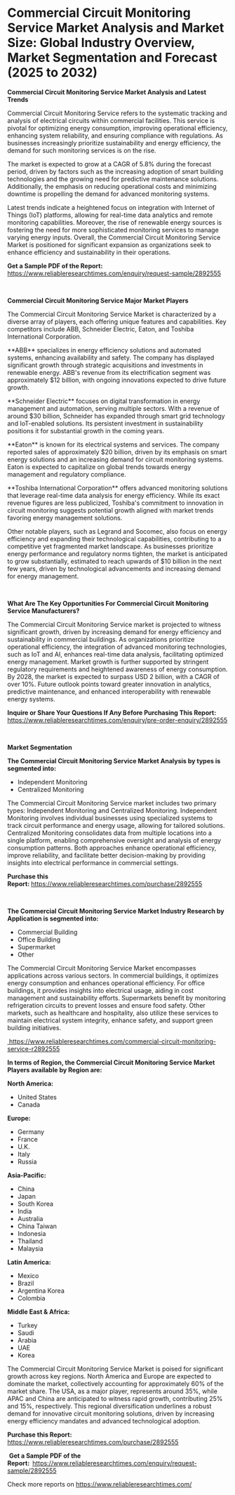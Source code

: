 <p><h1>Commercial Circuit Monitoring Service Market Analysis and Market Size: Global Industry Overview, Market Segmentation and Forecast (2025 to 2032)</h1></p><p><strong>Commercial Circuit Monitoring Service Market Analysis and Latest Trends</strong></p>
<p><p>Commercial Circuit Monitoring Service refers to the systematic tracking and analysis of electrical circuits within commercial facilities. This service is pivotal for optimizing energy consumption, improving operational efficiency, enhancing system reliability, and ensuring compliance with regulations. As businesses increasingly prioritize sustainability and energy efficiency, the demand for such monitoring services is on the rise.</p><p>The market is expected to grow at a CAGR of 5.8% during the forecast period, driven by factors such as the increasing adoption of smart building technologies and the growing need for predictive maintenance solutions. Additionally, the emphasis on reducing operational costs and minimizing downtime is propelling the demand for advanced monitoring systems. </p><p>Latest trends indicate a heightened focus on integration with Internet of Things (IoT) platforms, allowing for real-time data analytics and remote monitoring capabilities. Moreover, the rise of renewable energy sources is fostering the need for more sophisticated monitoring services to manage varying energy inputs. Overall, the Commercial Circuit Monitoring Service Market is positioned for significant expansion as organizations seek to enhance efficiency and sustainability in their operations.</p></p>
<p><strong>Get a Sample PDF of the Report:&nbsp;</strong> <a href="https://www.reliableresearchtimes.com/enquiry/request-sample/2892555?utm_campaign=2624&utm_medium=2&utm_source=Github&utm_content=ia&utm_term=15032025&utm_id=commercial-circuit-monitoring-service">https://www.reliableresearchtimes.com/enquiry/request-sample/2892555</a></p>
<p>&nbsp;</p>
<p><strong>Commercial Circuit Monitoring Service Major Market Players</strong></p>
<p><p>The Commercial Circuit Monitoring Service Market is characterized by a diverse array of players, each offering unique features and capabilities. Key competitors include ABB, Schneider Electric, Eaton, and Toshiba International Corporation.</p><p>**ABB** specializes in energy efficiency solutions and automated systems, enhancing availability and safety. The company has displayed significant growth through strategic acquisitions and investments in renewable energy. ABB's revenue from its electrification segment was approximately $12 billion, with ongoing innovations expected to drive future growth.</p><p>**Schneider Electric** focuses on digital transformation in energy management and automation, serving multiple sectors. With a revenue of around $30 billion, Schneider has expanded through smart grid technology and IoT-enabled solutions. Its persistent investment in sustainability positions it for substantial growth in the coming years.</p><p>**Eaton** is known for its electrical systems and services. The company reported sales of approximately $20 billion, driven by its emphasis on smart energy solutions and an increasing demand for circuit monitoring systems. Eaton is expected to capitalize on global trends towards energy management and regulatory compliance.</p><p>**Toshiba International Corporation** offers advanced monitoring solutions that leverage real-time data analysis for energy efficiency. While its exact revenue figures are less publicized, Toshiba's commitment to innovation in circuit monitoring suggests potential growth aligned with market trends favoring energy management solutions.</p><p>Other notable players, such as Legrand and Socomec, also focus on energy efficiency and expanding their technological capabilities, contributing to a competitive yet fragmented market landscape. As businesses prioritize energy performance and regulatory norms tighten, the market is anticipated to grow substantially, estimated to reach upwards of $10 billion in the next few years, driven by technological advancements and increasing demand for energy management.</p></p>
<p>&nbsp;</p>
<p><strong>What Are The Key Opportunities For Commercial Circuit Monitoring Service Manufacturers?</strong></p>
<p><p>The Commercial Circuit Monitoring Service market is projected to witness significant growth, driven by increasing demand for energy efficiency and sustainability in commercial buildings. As organizations prioritize operational efficiency, the integration of advanced monitoring technologies, such as IoT and AI, enhances real-time data analysis, facilitating optimized energy management. Market growth is further supported by stringent regulatory requirements and heightened awareness of energy consumption. By 2028, the market is expected to surpass USD 2 billion, with a CAGR of over 10%. Future outlook points toward greater innovation in analytics, predictive maintenance, and enhanced interoperability with renewable energy systems.</p></p>
<p><strong>Inquire or Share Your Questions If Any Before Purchasing This Report:</strong> <a href="https://www.reliableresearchtimes.com/enquiry/pre-order-enquiry/2892555?utm_campaign=2624&utm_medium=2&utm_source=Github&utm_content=ia&utm_term=15032025&utm_id=commercial-circuit-monitoring-service">https://www.reliableresearchtimes.com/enquiry/pre-order-enquiry/2892555</a></p>
<p>&nbsp;</p>
<p><strong>Market Segmentation</strong></p>
<p><strong>The Commercial Circuit Monitoring Service Market Analysis by types is segmented into:</strong></p>
<p><ul><li>Independent Monitoring</li><li>Centralized Monitoring</li></ul></p>
<p><p>The Commercial Circuit Monitoring Service market includes two primary types: Independent Monitoring and Centralized Monitoring. Independent Monitoring involves individual businesses using specialized systems to track circuit performance and energy usage, allowing for tailored solutions. Centralized Monitoring consolidates data from multiple locations into a single platform, enabling comprehensive oversight and analysis of energy consumption patterns. Both approaches enhance operational efficiency, improve reliability, and facilitate better decision-making by providing insights into electrical performance in commercial settings.</p></p>
<p><strong>Purchase this Report:&nbsp;</strong><a href="https://www.reliableresearchtimes.com/purchase/2892555?utm_campaign=2624&utm_medium=2&utm_source=Github&utm_content=ia&utm_term=15032025&utm_id=commercial-circuit-monitoring-service">https://www.reliableresearchtimes.com/purchase/2892555</a></p>
<p>&nbsp;</p>
<p><strong>The Commercial Circuit Monitoring Service Market Industry Research by Application is segmented into:</strong></p>
<p><ul><li>Commercial Building</li><li>Office Building</li><li>Supermarket</li><li>Other</li></ul></p>
<p><p>The Commercial Circuit Monitoring Service Market encompasses applications across various sectors. In commercial buildings, it optimizes energy consumption and enhances operational efficiency. For office buildings, it provides insights into electrical usage, aiding in cost management and sustainability efforts. Supermarkets benefit by monitoring refrigeration circuits to prevent losses and ensure food safety. Other markets, such as healthcare and hospitality, also utilize these services to maintain electrical system integrity, enhance safety, and support green building initiatives.</p></p>
<p><a href="https://www.reliableresearchtimes.com/commercial-circuit-monitoring-service-r2892555?utm_campaign=2624&utm_medium=2&utm_source=Github&utm_content=ia&utm_term=15032025&utm_id=commercial-circuit-monitoring-service">&nbsp;https://www.reliableresearchtimes.com/commercial-circuit-monitoring-service-r2892555</a></p>
<p><strong>In terms of Region, the Commercial Circuit Monitoring Service Market Players available by Region are:</strong></p>
<p>
    <p> <strong> North America: </strong>
        <ul>
            <li>United States</li>
            <li>Canada</li>
        </ul>
        </p> 
    <p> <strong> Europe: </strong>
        <ul>
            <li>Germany</li>
            <li>France</li>
            <li>U.K.</li>
            <li>Italy</li>
            <li>Russia</li>
        </ul>
        </p> 
    <p> <strong> Asia-Pacific: </strong>
        <ul>
            <li>China</li>
            <li>Japan</li>
            <li>South Korea</li>
            <li>India</li>
            <li>Australia</li>
            <li>China Taiwan</li>
            <li>Indonesia</li>
            <li>Thailand</li>
            <li>Malaysia</li>
        </ul>
        </p> 
    <p> <strong> Latin America: </strong>
        <ul>
            <li>Mexico</li>
            <li>Brazil</li>
            <li>Argentina Korea</li>
            <li>Colombia</li>
        </ul>
        </p> 
    <p> <strong> Middle East & Africa: </strong>
        <ul>
            <li>Turkey</li>
            <li>Saudi</li>
            <li>Arabia</li>
            <li>UAE</li>
            <li>Korea</li>
        </ul>
    </p>
    </p>
<p><p>The Commercial Circuit Monitoring Service Market is poised for significant growth across key regions. North America and Europe are expected to dominate the market, collectively accounting for approximately 60% of the market share. The USA, as a major player, represents around 35%, while APAC and China are anticipated to witness rapid growth, contributing 25% and 15%, respectively. This regional diversification underlines a robust demand for innovative circuit monitoring solutions, driven by increasing energy efficiency mandates and advanced technological adoption.</p></p>
<p><strong>Purchase this Report: </strong><a href="https://www.reliableresearchtimes.com/purchase/2892555?utm_campaign=2624&utm_medium=2&utm_source=Github&utm_content=ia&utm_term=15032025&utm_id=commercial-circuit-monitoring-service">https://www.reliableresearchtimes.com/purchase/2892555</a></p>
<p>&nbsp;<strong>Get a Sample PDF of the Report:&nbsp;&nbsp;</strong><a href="https://www.reliableresearchtimes.com/enquiry/request-sample/2892555?utm_campaign=2624&utm_medium=2&utm_source=Github&utm_content=ia&utm_term=15032025&utm_id=commercial-circuit-monitoring-service">https://www.reliableresearchtimes.com/enquiry/request-sample/2892555</a></p>
<p><strong></strong></p>
<p>Check more reports on <a href="https://www.reliableresearchtimes.com/?utm_campaign=2624&utm_medium=2&utm_source=Github&utm_content=ia&utm_term=15032025&utm_id=commercial-circuit-monitoring-service">https://www.reliableresearchtimes.com/</a></p>
